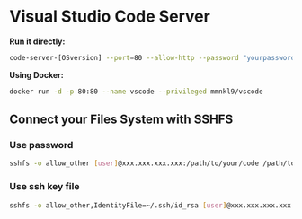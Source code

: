 # Visual Studio Code Server

**Run it directly:**
```bash
code-server-[OSversion] --port=80 --allow-http --password "yourpassword"
```

**Using Docker:**
```bash
docker run -d -p 80:80 --name vscode --privileged mmnkl9/vscode
```

## Connect your Files System with SSHFS

### Use password
```bash
sshfs -o allow_other [user]@xxx.xxx.xxx.xxx:/path/to/your/code /path/to/mount
```

### Use ssh key file
```bash
sshfs -o allow_other,IdentityFile=~/.ssh/id_rsa [user]@xxx.xxx.xxx.xxx:/path/to/your/code /path/to/mount
```
